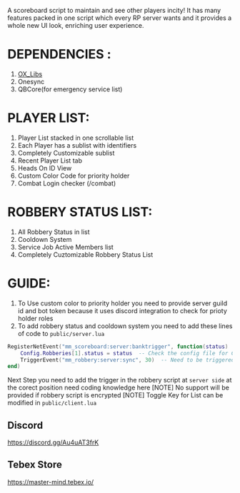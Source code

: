 A scoreboard script to maintain and see other players incity! It has many features packed in one script which every RP server wants and it provides a whole new UI look, enriching user experience.

# DEPENDENCIES :  
1. [OX_Libs](https://github.com/overextended/ox_lib)
2. Onesync
3. QBCore(for emergency service list)

# PLAYER LIST:
1. Player List stacked in one scrollable list
2. Each Player has a sublist with identifiers
3. Completely Customizable sublist
4. Recent Player List tab
5. Heads On ID View
6. Custom Color Code for priority holder
7. Combat Login checker (/combat)


# ROBBERY STATUS LIST:
1. All Robbery Status in list
2. Cooldown System
3. Service Job Active Members list
4. Completely Cuztomizable Robbery Status List



# GUIDE:
1. To Use custom color to priority holder you need to provide server guild id and bot token because it uses discord integration to check for prioty holder roles
2. To add robbery status and cooldown system you need to add these lines of code to `public/server.lua`
```lua
RegisterNetEvent("mm_scoreboard:server:banktrigger", function(status)  -- every robbery need to have individual trigger event name
    Config.Robberies[1].status = status  -- Check the config file for Config.Robberies and set the correct index for the specific robbery
    TriggerEvent("mm_robbery:server:sync", 30)  -- Need to be triggered with cooldown value for the specific robbery --[[ cooldown value in minutes here it is 30 ]]
end)
```
Next Step you need to add the trigger in the robbery script at `server side` at the corect position need coding knowledge here
[NOTE] No support will be provided if robbery script is encrypted
[NOTE] Toggle Key for List can be modified in `public/client.lua`

## Discord
https://discord.gg/Au4uAT3frK

## Tebex Store
https://master-mind.tebex.io/